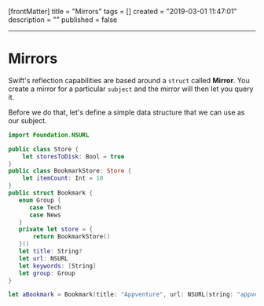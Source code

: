 [frontMatter]
title = "Mirrors"
tags = []
created = "2019-03-01 11:47:01"
description = ""
published = false

---

# Mirrors

Swift\'s reflection capabilities are based around a `struct` called
**Mirror**. You create a mirror for a particular `subject` and the
mirror will then let you query it.

Before we do that, let\'s define a simple data structure that we can use
as our subject.

``` Swift
import Foundation.NSURL

public class Store {
    let storesToDisk: Bool = true
}
public class BookmarkStore: Store {
    let itemCount: Int = 10
}
public struct Bookmark {
   enum Group {
      case Tech
      case News
   }
   private let store = {
       return BookmarkStore()
   }()
   let title: String?
   let url: NSURL
   let keywords: [String]
   let group: Group
}

let aBookmark = Bookmark(title: "Appventure", url: NSURL(string: "appventure.me")!, keywords: ["Swift", "iOS", "OSX"], group: .Tech)
```
